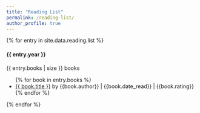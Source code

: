 ```yaml
---
title: "Reading List"
permalink: /reading-list/
author_profile: true
---
```


<div class="container">
  {% for entry in site.data.reading.list %}
  <div class="year-container">
    <div class="year">
      <h4>{{ entry.year }}</h4>
      <div class="number">{{ entry.books | size }} books</div>
    </div>
    <div class="books">
      <ul class="reading-list {{ entry.year }}">
        {% for book in entry.books %}
        <li>
          <a href="{{ book.link }}" alt="_blank" rel="nofollow noopener">{{
            book.title
          }}</a>
          by {{book.author}}   |   {{book.date_read}}   |   {{book.rating}} 
        </li>
        {% endfor %}
      </ul>
    </div>
  </div>
  {% endfor %}
</div>
